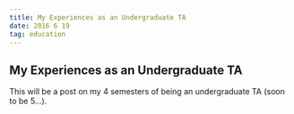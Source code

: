 ```yaml
---
title: My Experiences as an Undergraduate TA
date: 2016 6 19
tag: education
---
```



## My Experiences as an Undergraduate TA
  
  
This will be a post on my 4 semesters of being an
undergraduate TA (soon to be 5...).  
 
